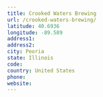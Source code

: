 ```yaml
---
title: Crooked Waters Brewing
url: /crooked-waters-brewing/
latitude: 40.6936
longitude: -89.589
address1: 
address2: 
city: Peoria
state: Illinois
code: 
country: United States
phone: 
website: 
---
```


